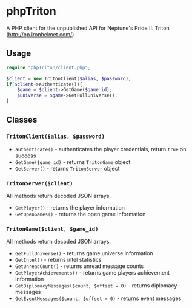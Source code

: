phpTriton
=========

A PHP client for the unpublished API for Neptune's Pride II: Triton (http://np.ironhelmet.com/)

Usage
-----

```php
require "phpTriton/client.php";

$client = new TritonClient($alias, $password);
if($client->authenticate()){
    $game = $client->GetGame($game_id);
    $universe = $game->GetFullUniverse();
}
```

Classes
-------

### `TritonClient($alias, $password)`

* `authenticate()` - authenticates the player credentials, return `true` on success
* `GetGame($game_id)` - returns `TritonGame` object
* `GetServer()` - returns `TritonServer` object

### `TritonServer($client)`

All methods return decoded JSON arrays.

* `GetPlayer()` - returns the player information
* `GetOpenGames()` - returns the open game information

### `TritonGame($client, $game_id)`

All methods return decoded JSON arrays.

* `GetFullUniverse()` - returns game universe information
* `GetIntel()` - returns intel statistics
* `GetUnreadCount()` - returns unread message counts
* `GetPlayerAchievements()` - returns game players achievement information
* `GetDiplomacyMessages($count, $offset = 0)` - returns diplomacy messages
* `GetEventMessages($count, $offset = 0)` - returns event messages
